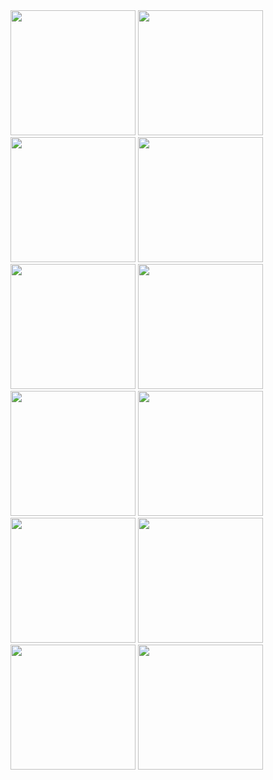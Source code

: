 <img src="https://github.com/MyriadWC/quivo-app/assets/5995654/f4d2e7d0-6621-486d-a818-e38fa10b4f39" width="200" />
<img src="https://github.com/MyriadWC/quivo-app/assets/5995654/a089775d-ba45-4682-b4ee-0395ef0fcd66" width="200" />
<img src="https://github.com/MyriadWC/quivo-app/assets/5995654/a5e3fa7d-0d2f-458d-ada6-4b68ea7198c7" width="200" />
<img src="https://github.com/MyriadWC/quivo-app/assets/5995654/9e98498a-0054-4287-87b3-c058e3ebaad4" width="200" />
<img src="https://github.com/MyriadWC/quivo-app/assets/5995654/3446320d-eb49-4fb5-bc42-f979598853e0" width="200">
<img src="https://github.com/MyriadWC/quivo-app/assets/5995654/485e2128-1759-4de8-80dd-8eb5d1e040f3" width="200">
<img src="https://github.com/MyriadWC/quivo-app/assets/5995654/f3a0feac-be64-4cb6-aac4-189244928ce0" width="200">
<img src="https://github.com/MyriadWC/quivo-app/assets/5995654/d23e9dff-9362-4609-bca9-af904c334b71" width="200">
<img src="https://github.com/MyriadWC/quivo-app/assets/5995654/676b57bd-622f-4932-a347-6065b0e1080a" width="200">
<img src="https://github.com/MyriadWC/quivo-app/assets/5995654/6d660278-bcee-4c77-9492-6e622896f9b1" width="200">
<img src="https://github.com/MyriadWC/quivo-app/assets/5995654/c4d571b3-d798-4836-b52b-a8a779cb27b1" width="200">
<img src="https://github.com/MyriadWC/quivo-app/assets/5995654/c1f1ec6e-9392-446a-8be2-3418bad98843" width="200">



